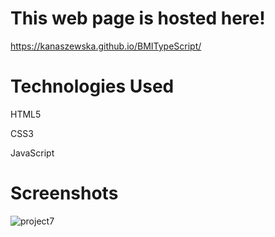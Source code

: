 # This web page is hosted here!
https://kanaszewska.github.io/BMITypeScript/


# Technologies Used
HTML5

CSS3

JavaScript



# Screenshots

![project7](https://user-images.githubusercontent.com/106904594/201999004-aece89fa-aa79-41a2-add1-c14970c1349e.jpg)
